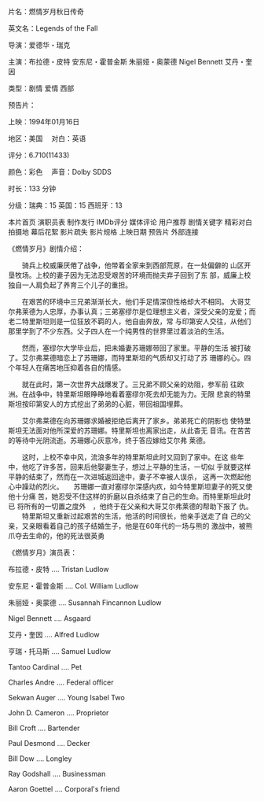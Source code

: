 片名：燃情岁月秋日传奇

英文名：Legends of the Fall

导演：爱德华・瑞克

主演：布拉德・皮特 安东尼・霍普金斯 朱丽娅・奥蒙德 Nigel Bennett 艾丹・奎因

类型：剧情 爱情 西部

预告片：

上映：1994年01月16日

地区：美国 　对白：英语

评分：6.710(11433)　

颜色：彩色 　声音：Dolby SDDS

时长：133 分钟

分级：瑞典：15 英国：15 西班牙：13



本片首页 演职员表 制作发行 IMDb评分 媒体评论 用户推荐 剧情关键字 精彩对白 拍摄地 幕后花絮 影片疏失 影片规格 上映日期 预告片 外部连接

《燃情岁月》剧情介绍：

　　骑兵上校威廉厌倦了战争，他带着全家来到西部荒原，在一处偏僻的 山区开垦牧场。上校的妻子因为无法忍受艰苦的环境而抛夫弃子回到了东 部，威廉上校独自一人肩负起了养育三个儿子的重担。

　　在艰苦的环境中三兄弟渐渐长大，他们手足情深但性格却大不相同。 大哥艾尔弗莱德为人忠厚，办事认真；三弟塞缪尔是位理想主义者，深受父亲的宠爱；而老二特里斯坦则是一位狂放不羁的人，他自由奔放，常 与印第安人交往，从他们那里学到了不少东西。父子四人在一个纯男性的世界里过着淡泊的生活。

　　然而，塞缪尔大学毕业后，把未婚妻苏珊娜带回了家里。平静的生活 被打破了。艾尔弗莱德暗恋上了苏珊娜，而特里斯坦的气质却又打动了苏 珊娜的心。四个年轻人在痛苦地压抑着各自的情感。

　　就在此时，第一次世界大战爆发了。三兄弟不顾父亲的劝阻，参军前 往欧洲。在战争中，特里斯坦眼睁睁地看着塞缪尔死去却无能为力。无限 悲哀的特里斯坦按印第安人的方式挖出了弟弟的心脏，带回祖国埋葬。

　　艾尔弗莱德在向苏珊娜求婚被拒绝后离开了家乡。弟弟死亡的阴影也 使特里斯坦无法面对他所深爱的苏珊娜。特里斯坦也离家出走，从此杳无 音讯。在苦苦的等待中光阴流逝。苏珊娜心灰意冷，终于答应嫁给艾尔弗 莱德。

　　这时，上校不幸中风，流浪多年的特里斯坦此时又回到了家中。在这 些年中，他吃了许多苦，回来后他娶妻生子，想过上平静的生活，一切似 乎就要这样平静的结束了，然而在一次进城返回途中，妻子不幸被人误杀， 这再一次燃起他心中躁动的烈火。　　苏珊娜一直对塞缪尔深感内疚，如今特里斯坦妻子的死又使他十分痛 苦，她忍受不住这样的折磨以自杀结束了自己的生命。而特里斯坦此时已 将所有的一切置之度外　，他终于在父亲和大哥艾尔弗莱德的帮助下报了 仇。 　　特里斯坦又重新过起艰苦的生活，他活的时间很长，他亲手送走了自 己的父亲，又亲眼看着自己的孩子结婚生子，他是在60年代的一场与熊的 激战中，被熊爪夺去生命的，他的死法很英勇

《燃情岁月》演员表：

布拉德・皮特 	.... 	Tristan Ludlow

安东尼・霍普金斯 	.... 	Col. William Ludlow

朱丽娅・奥蒙德 	.... 	Susannah Fincannon Ludlow

Nigel Bennett 	.... 	Asgaard

艾丹・奎因 	.... 	Alfred Ludlow

亨瑞・托马斯 	.... 	Samuel Ludlow

Tantoo Cardinal 	.... 	Pet

Charles Andre 	.... 	Federal officer

Sekwan Auger 	.... 	Young Isabel Two

John D. Cameron 	.... 	Proprietor

Bill Croft 	.... 	Bartender

Paul Desmond 	.... 	Decker

Bill Dow 	.... 	Longley

Ray Godshall 	.... 	Businessman

Aaron Goettel 	.... 	Corporal's friend
